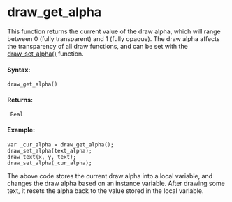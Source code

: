 # draw_get_alpha

This function returns the current value of the draw alpha, which will
range between 0 (fully transparent) and 1 (fully opaque). The draw alpha
affects the transparency of all draw functions, and can be set with the
[draw_set_alpha()](draw_set_alpha) function.

#### Syntax:

``` gml
draw_get_alpha()
```

#### Returns:

``` gml
 Real
```

#### Example:

``` gml
var _cur_alpha = draw_get_alpha();
draw_set_alpha(text_alpha);
draw_text(x, y, text);
draw_set_alpha(_cur_alpha);
```

The above code stores the current draw alpha into a local variable, and
changes the draw alpha based on an instance variable. After drawing some
text, it resets the alpha back to the value stored in the local
variable.
